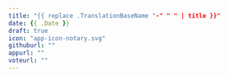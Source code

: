 ```yaml
---
title: "{{ replace .TranslationBaseName "-" " " | title }}"
date: {{ .Date }}
draft: true
icon: "app-icon-notary.svg"
githuburl: ""
appurl: ""
voteurl: ""
---
```

